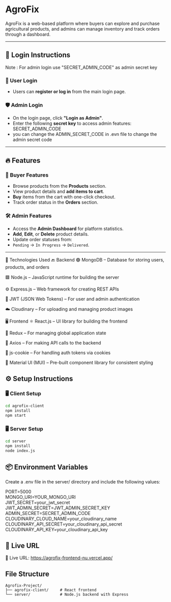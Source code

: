# AgroFix

AgroFix is a web-based platform where buyers can explore and purchase agricultural products, and admins can manage inventory and track orders through a dashboard.

---


## 🔐 Login Instructions

Note : For admin login use "SECRET_ADMIN_CODE" as admin secret key

### 👤 User Login
- Users can **register or log in** from the main login page.

### 🛡️ Admin Login
- On the login page, click **"Login as Admin"**.
- Enter the following **secret key** to access admin features: SECRET_ADMIN_CODE
- you can change the ADMIN_SECRET_CODE in .evn file to change the admin secret code  


---

## 🔥 Features

### 🛒 Buyer Features
- Browse products from the **Products** section.
- View product details and **add items to cart**.
- **Buy** items from the cart with one-click checkout.
- Track order status in the **Orders** section.

### 🛠️ Admin Features
- Access the **Admin Dashboard** for platform statistics.
- **Add**, **Edit**, or **Delete** product details.
- Update order statuses from:
- `Pending` → `In Progress` → `Delivered`.

---


🧰 Technologies Used
🔙 Backend
🟢 MongoDB – Database for storing users, products, and orders

🟩 Node.js – JavaScript runtime for building the server

⚙️ Express.js – Web framework for creating REST APIs

🔐 JWT (JSON Web Tokens) – For user and admin authentication

☁️ Cloudinary – For uploading and managing product images

🖥️ Frontend
⚛️ React.js – UI library for building the frontend

🔄 Redux – For managing global application state

📡 Axios – For making API calls to the backend

🍪 js-cookie – For handling auth tokens via cookies

🎨 Material UI (MUI) – Pre-built component library for consistent styling


## ⚙️ Setup Instructions

### 🖥️ Client Setup

```bash
cd agrofix-client
npm install
npm start
```

### 🖥️ Server Setup

```bash
cd server
npm install
node index.js
```

## 📦 Environment Variables  
Create a .env file in the server/ directory and include the following values:

PORT=5000  
MONGO_URI=YOUR_MONGO_URI  
JWT_SECRET=your_jwt_secret  
JWT_ADMIN_SECRET=JWT_ADMIN_SECRET_KEY  
ADMIN_SECRET=SECRET_ADMIN_CODE   
CLOUDINARY_CLOUD_NAME=your_cloudinary_name  
CLOUDINARY_API_SECRET=your_cloudinary_api_secret  
CLOUDINARY_API_KEY=your_cloudinary_api_key  


##  🔗 Live URL  
🔗 Live URL: https://agrofix-frontend-nu.vercel.app/


##  File Structure   
```
Agrofix-Project/
├── agrofix-client/     # React frontend
└── server/             # Node.js backend with Express
```






